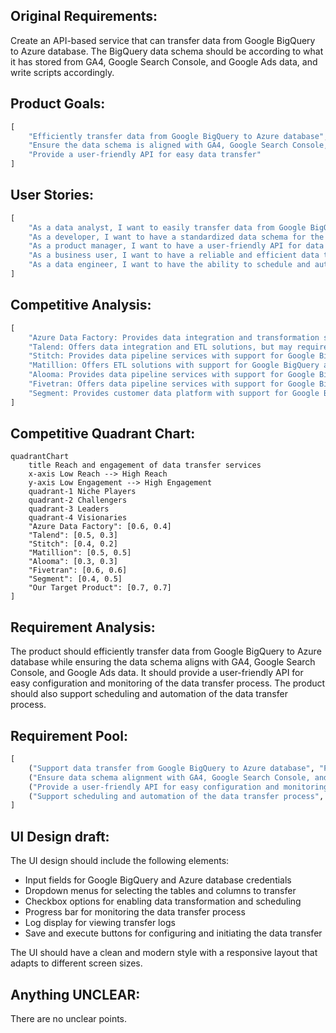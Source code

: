 ## Original Requirements:

Create an API-based service that can transfer data from Google BigQuery to Azure database. The BigQuery data schema should be according to what it has stored from GA4, Google Search Console, and Google Ads data, and write scripts accordingly.

## Product Goals:
```python
[
    "Efficiently transfer data from Google BigQuery to Azure database",
    "Ensure the data schema is aligned with GA4, Google Search Console, and Google Ads data",
    "Provide a user-friendly API for easy data transfer"
]
```

## User Stories:
```python
[
    "As a data analyst, I want to easily transfer data from Google BigQuery to Azure database so that I can perform analysis on the data in Azure environment.",
    "As a developer, I want to have a standardized data schema for the transferred data so that I can easily integrate it into my applications.",
    "As a product manager, I want to have a user-friendly API for data transfer so that I can easily configure and monitor the data transfer process.",
    "As a business user, I want to have a reliable and efficient data transfer service so that I can make data-driven decisions based on the latest data in Azure database.",
    "As a data engineer, I want to have the ability to schedule and automate the data transfer process so that I can save time and effort."
]
```

## Competitive Analysis:
```python
[
    "Azure Data Factory: Provides data integration and transformation services, but may not have direct integration with Google BigQuery.",
    "Talend: Offers data integration and ETL solutions, but may require additional configuration for Google BigQuery to Azure database transfer.",
    "Stitch: Provides data pipeline services with support for Google BigQuery and Azure database, but may not have advanced data transformation capabilities.",
    "Matillion: Offers ETL solutions with support for Google BigQuery and Azure database, but may require coding for data transformation.",
    "Alooma: Provides data pipeline services with support for Google BigQuery and Azure database, but may have limitations on data volume and frequency.",
    "Fivetran: Offers data pipeline services with support for Google BigQuery and Azure database, but may require additional configuration for data transformation.",
    "Segment: Provides customer data platform with support for Google BigQuery and Azure database, but may not have advanced data transformation capabilities."
]
```

## Competitive Quadrant Chart:
```mermaid
quadrantChart
    title Reach and engagement of data transfer services
    x-axis Low Reach --> High Reach
    y-axis Low Engagement --> High Engagement
    quadrant-1 Niche Players
    quadrant-2 Challengers
    quadrant-3 Leaders
    quadrant-4 Visionaries
    "Azure Data Factory": [0.6, 0.4]
    "Talend": [0.5, 0.3]
    "Stitch": [0.4, 0.2]
    "Matillion": [0.5, 0.5]
    "Alooma": [0.3, 0.3]
    "Fivetran": [0.6, 0.6]
    "Segment": [0.4, 0.5]
    "Our Target Product": [0.7, 0.7]
]
```

## Requirement Analysis:
The product should efficiently transfer data from Google BigQuery to Azure database while ensuring the data schema aligns with GA4, Google Search Console, and Google Ads data. It should provide a user-friendly API for easy configuration and monitoring of the data transfer process. The product should also support scheduling and automation of the data transfer process.

## Requirement Pool:
```python
[
    ("Support data transfer from Google BigQuery to Azure database", "P0"),
    ("Ensure data schema alignment with GA4, Google Search Console, and Google Ads data", "P0"),
    ("Provide a user-friendly API for easy configuration and monitoring", "P1"),
    ("Support scheduling and automation of the data transfer process", "P1")
]
```

## UI Design draft:
The UI design should include the following elements:
- Input fields for Google BigQuery and Azure database credentials
- Dropdown menus for selecting the tables and columns to transfer
- Checkbox options for enabling data transformation and scheduling
- Progress bar for monitoring the data transfer process
- Log display for viewing transfer logs
- Save and execute buttons for configuring and initiating the data transfer

The UI should have a clean and modern style with a responsive layout that adapts to different screen sizes.

## Anything UNCLEAR:
There are no unclear points.